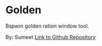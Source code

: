 # Golden
Bspwm golden ration window tool. 

By: Sumeet
[Link to Github Repository](https://github.com/sumeet/golden)
